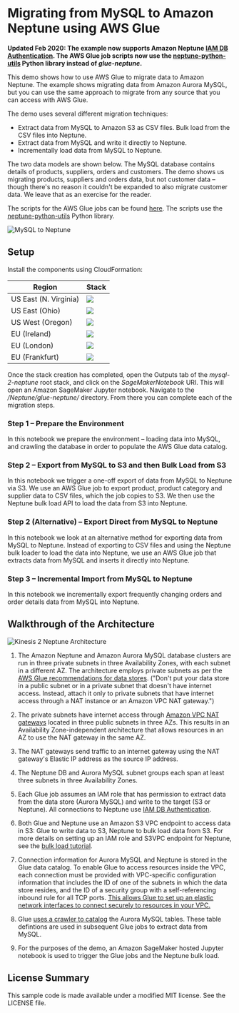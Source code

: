 # Migrating from MySQL to Amazon Neptune using AWS Glue

__Updated Feb 2020: The example now supports Amazon Neptune [IAM DB Authentication](https://docs.aws.amazon.com/neptune/latest/userguide/iam-auth.html). The AWS Glue job scripts now use the [neptune-python-utils](https://github.com/awslabs/amazon-neptune-tools/tree/master/neptune-python-utils) Python library instead of _glue-neptune_.__

This demo shows how to use AWS Glue to migrate data to Amazon Neptune. The example shows migrating data from Amazon Aurora MySQL, but you can use the same approach to migrate from any source that you can access with AWS Glue.

The demo uses several different migration techniques:

- Extract data from MySQL to Amazon S3 as CSV files. Bulk load from the CSV files into Neptune.
- Extract data from MySQL and write it directly to Neptune.
- Incrementally load data from MySQL to Neptune.

The two data models are shown below. The MySQL database contains details of products, suppliers, orders and customers. The demo shows us migrating products, suppliers and orders data, but not customer data – though there's no reason it couldn't be expanded to also migrate customer data. We leave that as an exercise for the reader.

The scripts for the AWS Glue jobs can be found [here](https://github.com/aws-samples/amazon-neptune-samples/tree/master/gremlin/glue-neptune/glue-jobs/). The scripts use the [neptune-python-utils](https://github.com/awslabs/amazon-neptune-tools/tree/master/neptune-python-utils) Python library.

![MySQL to Neptune](mysql-2-neptune-01.png)

## Setup

Install the components using CloudFormation:

| Region | Stack |
| ---- | ---- |
|US East (N. Virginia) |  [<img src="https://s3.amazonaws.com/cloudformation-examples/cloudformation-launch-stack.png">](https://us-east-1.console.aws.amazon.com/cloudformation/home?region=us-east-1#/stacks/create/review?templateURL=https%3A%2F%2Fs3.amazonaws.com%2Faws-neptune-customer-samples%2Fneptune-sagemaker%2Fcloudformation-templates%2Fglue-neptune%2Fglue-neptune-stack.json&stackName=mysql-2-neptune&param_ApplicationID=demo) |
|US East (Ohio) |  [<img src="https://s3.amazonaws.com/cloudformation-examples/cloudformation-launch-stack.png">](https://us-east-2.console.aws.amazon.com/cloudformation/home?region=us-east-2#/stacks/create/review?templateURL=https%3A%2F%2Fs3.amazonaws.com%2Faws-neptune-customer-samples%2Fneptune-sagemaker%2Fcloudformation-templates%2Fglue-neptune%2Fglue-neptune-stack.json&stackName=mysql-2-neptune&param_ApplicationID=demo) |
|US West (Oregon) |  [<img src="https://s3.amazonaws.com/cloudformation-examples/cloudformation-launch-stack.png">](https://us-west-2.console.aws.amazon.com/cloudformation/home?region=us-west-2#/stacks/create/review?templateURL=https%3A%2F%2Fs3.amazonaws.com%2Faws-neptune-customer-samples%2Fneptune-sagemaker%2Fcloudformation-templates%2Fglue-neptune%2Fglue-neptune-stack.json&stackName=mysql-2-neptune&param_ApplicationID=demo) |
|EU (Ireland) |  [<img src="https://s3.amazonaws.com/cloudformation-examples/cloudformation-launch-stack.png">](https://eu-west-1.console.aws.amazon.com/cloudformation/home?region=eu-west-1#/stacks/create/review?templateURL=https%3A%2F%2Fs3.amazonaws.com%2Faws-neptune-customer-samples%2Fneptune-sagemaker%2Fcloudformation-templates%2Fglue-neptune%2Fglue-neptune-stack.json&stackName=mysql-2-neptune&param_ApplicationID=demo) |
|EU (London) |  [<img src="https://s3.amazonaws.com/cloudformation-examples/cloudformation-launch-stack.png">](https://eu-west-2.console.aws.amazon.com/cloudformation/home?region=eu-west-2#/stacks/create/review?templateURL=https%3A%2F%2Fs3.amazonaws.com%2Faws-neptune-customer-samples%2Fneptune-sagemaker%2Fcloudformation-templates%2Fglue-neptune%2Fglue-neptune-stack.json&stackName=mysql-2-neptune&param_ApplicationID=demo) |
|EU (Frankfurt) |  [<img src="https://s3.amazonaws.com/cloudformation-examples/cloudformation-launch-stack.png">](https://eu-central-1.console.aws.amazon.com/cloudformation/home?region=eu-central-1#/stacks/create/review?templateURL=https%3A%2F%2Fs3.amazonaws.com%2Faws-neptune-customer-samples%2Fneptune-sagemaker%2Fcloudformation-templates%2Fglue-neptune%2Fglue-neptune-stack.json&stackName=mysql-2-neptune&param_ApplicationID=demo) |


Once the stack creation has completed, open the Outputs tab of the *mysql-2-neptune* root stack, and click on the *SageMakerNotebook* URI. This will open an Amazon SageMaker Jupyter notebook. Navigate to the */Neptune/glue-neptune/* directory. From there you can complete each of the migration steps.

### Step 1 – Prepare the Environment

In this notebook we prepare the environment – loading data into MySQL, and crawling the database in order to populate the AWS Glue data catalog.

### Step 2 – Export from MySQL to S3 and then Bulk Load from S3

In this notebook we trigger a one-off export of data from MySQL to Neptune via S3. We use an AWS Glue job to export product, product category and supplier data to CSV files, which the job copies to S3. We then use the Neptune bulk load API to load the data from S3 into Neptune.
  
### Step 2 (Alternative) – Export Direct from MySQL to Neptune
  
In this notebook we look at an alternative method for exporting data from MySQL to Neptune. Instead of exporting to CSV files and using the Neptune bulk loader to load the data into Neptune, we use an AWS Glue job that extracts data from MySQL and inserts it directly into Neptune.
  
### Step 3 – Incremental Import from MySQL to Neptune

In this notebook we incrementally export frequently changing orders and order details data from MySQL into Neptune.

## Walkthrough of the Architecture

![Kinesis 2 Neptune Architecture](glue-neptune-architecture.png)

  1. The Amazon Neptune and Amazon Aurora MySQL database clusters are run in three private subnets in three Availability Zones, with each subnet in a different AZ. The architecture employs private subnets as per the [AWS Glue recommendations for data stores](https://docs.aws.amazon.com/glue/latest/dg/populate-add-connection.html). ("Don't put your data store in a public subnet or in a private subnet that doesn't have internet access. Instead, attach it only to private subnets that have internet access through a NAT instance or an Amazon VPC NAT gateway.")
  
  2. The private subnets have internet access through [Amazon VPC NAT gateways](https://docs.aws.amazon.com/vpc/latest/userguide/vpc-nat-gateway.html) located in three public subnets in three AZs. This results in an Availability Zone-independent architecture that allows resources in an AZ to use the NAT gateway in the same AZ. 
   
  3. The NAT gateways send traffic to an internet gateway using the NAT gateway's Elastic IP address as the source IP address. 
  
  4. The Neptune DB and Aurora MySQL subnet groups each span at least three subnets in three Availability Zones.
  
  5. Each Glue job assumes an IAM role that has permission to extract data from the data store (Aurora MySQL) and write to the target (S3 or Neptune). All connections to Neptune use [IAM DB Authentication](https://docs.aws.amazon.com/neptune/latest/userguide/iam-auth.html).
  
  6. Both Glue and Neptune use an Amazon S3 VPC endpoint to access data in S3: Glue to write data to S3, Neptune to bulk load data from S3. For more details on setting up an IAM role and S3VPC endpoint for Neptune, see the [bulk load tutorial](https://docs.aws.amazon.com/neptune/latest/userguide/bulk-load-tutorial-IAM.html).
  
  7. Connection information for Aurora MySQL and Neptune is stored in the Glue data catalog. To enable Glue to access resources inside the VPC, each connection must be provided with VPC-specific configuration information that includes the ID of one of the subnets in which the data store resides, and the ID of a security group with a self-referencing inbound rule for all TCP ports. [This allows Glue to set up an elastic network interfaces to connect securely to resources in your VPC.](https://docs.aws.amazon.com/glue/latest/dg/populate-add-connection.html)
  
  8. Glue [uses a crawler to catalog](https://docs.aws.amazon.com/glue/latest/dg/add-crawler.html) the Aurora MySQL tables. These table defintions are used in subsequent Glue jobs to extract data from MySQL.
  
  9. For the purposes of the demo, an Amazon SageMaker hosted Jupyter notebook is used to trigger the Glue jobs and the Neptune bulk load.


## License Summary

This sample code is made available under a modified MIT license. See the LICENSE file.
